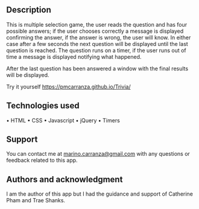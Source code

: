 ## **Description**
This is multiple selection game, the user reads the question and has four possible answers; if the user chooses correctly a message is displayed confirming the answer, if the answer is wrong, the user will know.  In either case after a few seconds the next question will be displayed until the last question is reached.
The question runs on a timer, if the user runs out of time a message is displayed notifying what happened.

After the last question has been answered a window with the final results will be displayed.

Try it yourself https://pmcarranza.github.io/Trivia/

## **Technologies used**
•  HTML
•  CSS
•  Javascript
•  jQuery
•  Timers

## **Support**
You can contact me at marino.carranza@gmail.com with any questions or feedback related to this app.

## **Authors and acknowledgment**
I am the author of this app but I had the guidance and support of Catherine Pham and Trae Shanks.
